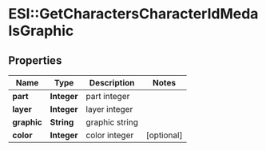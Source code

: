 # ESI::GetCharactersCharacterIdMedalsGraphic

## Properties
Name | Type | Description | Notes
------------ | ------------- | ------------- | -------------
**part** | **Integer** | part integer | 
**layer** | **Integer** | layer integer | 
**graphic** | **String** | graphic string | 
**color** | **Integer** | color integer | [optional] 


